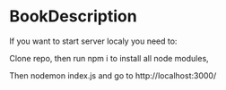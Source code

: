 # BookDescription

If you want to start server localy you need to:

Clone repo, then run npm i to install all node modules,

Then nodemon index.js and go to http://localhost:3000/
